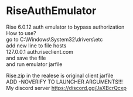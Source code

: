 # RiseAuthEmulator
Rise 6.0.12 auth emulator to bypass authorization<br />
How to use?<br />
go to C:\Windows\System32\drivers\etc<br />
add new line to file hosts<br />
127.0.0.1 auth.riseclient.com<br />
and save the file<br />
and run emulator jarfile<br />

Rise.zip in the realese is original client jarfile<br />
ADD -NOVERIFY TO LAUNCHER ARGUMENTS!!! <br />
My discord server https://discord.gg/JaXBcrQcxp

